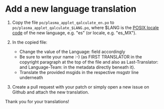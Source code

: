 # Add a new language translation

1. Copy the file `po/plasma_applet_qalculate_en.po` to
   `po/plasma_applet_qalculate_$LANG.po`, where \$LANG is the
   [POSIX locale code](https://github.com/umpirsky/locale-list/blob/master/data/en_US/locales.txt)
   of the new language, e.g. "es" (or locale, e.g. "es_MX").

2. In the copied file:

   - Change the value of the Language: field accordingly
   - Be sure to write your name :-) (as FIRST TRANSLATOR in the copyright
     paragraph at the top of the file and also as Last-Translator: and
     Language-Team: in the metadata directly beneath it).
   - Translate the provided msgids in the respective msgstr line underneath

3. Create a pull request with your patch or simply open a new issue on Github
   and attach the new translation.

Thank you for your translations!
